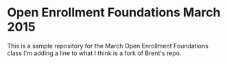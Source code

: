 # Open Enrollment Foundations March 2015
This is a sample repository for the March Open Enrollment Foundations class
I'm adding a line to what I think is a fork of Brent's repo.

